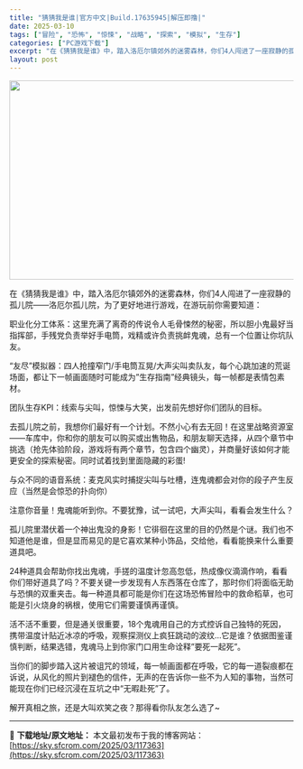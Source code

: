 ```yaml
---
title: "猜猜我是谁|官方中文|Build.17635945|解压即撸|"
date: 2025-03-10
tags: ["冒险", "恐怖", "惊悚", "战略", "探索", "模拟", "生存"]
categories: ["PC游戏下载"]
excerpt: "在《猜猜我是谁》中，踏入洛厄尔镇郊外的迷雾森林，你们4人闯进了一座寂静的孤儿院——洛厄尔孤儿院，为了更好地进行游戏，在游玩前你需要知道： 职业化分工体系：这里充满了离奇的传说令人毛骨悚然的秘密，所以胆小鬼最好当指挥部，手残党负责举好手电筒，戏精或许负责挑衅鬼魂，总有一个位置让你坑队友。 “友尽”模拟&hellip;"
layout: post
---
```


<img class="aligncenter size-full wp-image-117338" src="https://sky.sfcrom.com/wp-content/uploads/2025/03/2025031009111260.webp" alt="" width="616" height="353" />

在《猜猜我是谁》中，踏入洛厄尔镇郊外的迷雾森林，你们4人闯进了一座寂静的孤儿院——洛厄尔孤儿院，为了更好地进行游戏，在游玩前你需要知道：

职业化分工体系：这里充满了离奇的传说令人毛骨悚然的秘密，所以胆小鬼最好当指挥部，手残党负责举好手电筒，戏精或许负责挑衅鬼魂，总有一个位置让你坑队友。

“友尽”模拟器：四人抢撞窄门/手电筒互晃/大声尖叫卖队友，每个心跳加速的荒诞场面，都让下一帧画面随时可能成为”生存指南”经典镜头，每一帧都是表情包素材。

团队生存KPI：线索与尖叫，惊悚与大笑，出发前先想好你们团队的目标。

去孤儿院之前，我想你们最好有一个计划。不然小心有去无回！在这里战略资源室——车库中，你和你的朋友可以购买或出售物品，和朋友聊天选择，从四个章节中挑选（抢先体验阶段，游戏将有两个章节，包含四个幽灵），并商量好该如何才能更安全的探索秘密。同时试着找到里面隐藏的彩蛋!

与众不同的语音系统：麦克风实时捕捉尖叫与吐槽，连鬼魂都会对你的段子产生反应（当然是会惊恐的扑向你）

注意你音量！鬼魂能听到你。不要犹豫，试一试吧，大声尖叫，看看会发生什么？

孤儿院里潜伏着一个神出鬼没的身影！它徘徊在这里的目的仍然是个谜。我们也不知道他是谁，但是显而易见的是它喜欢某种小饰品，交给他，看看能换来什么重要道具吧。

24种道具会帮助你找出鬼魂，手搓的温度计忽高忽低，热成像仪滴滴作响，看看你们带好道具了吗？不要关键一步发现有人东西落在仓库了，那时你们将面临无助与恐惧的双重夹击。每一种道具都可能是你们在这场恐怖冒险中的救命稻草，也可能是引火烧身的祸根，使用它们需要谨慎再谨慎。

活不活不重要，但是通关很重要，18个鬼魂用自己的方式控诉自己独特的死因，携带温度计贴近冰凉的呼吸，观察探测仪上疯狂跳动的波纹…它是谁？依据图鉴谨慎判断，结果选错，鬼魂马上到你家门口用生命诠释”要死一起死”。

当你们的脚步踏入这片被诅咒的领域，每一帧画面都在呼吸，它的每一道裂痕都在诉说，从风化的照片到褪色的信件，无声的在告诉你一些不为人知的事物，当然可能现在你们已经沉浸在互坑之中“无暇赴死”了。

解开真相之旅，还是大叫欢笑之夜？那得看你队友怎么选了~

---
📖 **下载地址/原文地址：** 本文最初发布于我的博客网站：[https://sky.sfcrom.com/2025/03/117363](https://sky.sfcrom.com/2025/03/117363)
